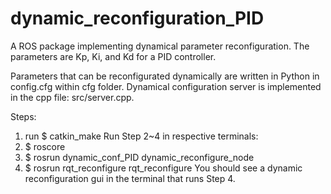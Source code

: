 # dynamic_reconfiguration_PID
A ROS package implementing dynamical parameter reconfiguration. The parameters are Kp, Ki, and Kd for a PID controller.

Parameters that can be reconfigurated dynamically are written in Python in config.cfg within cfg folder.
Dynamical configuration server is implemented in the cpp file: src/server.cpp.

Steps:
1. run $ catkin_make
Run Step 2~4 in respective terminals:
2. $ roscore
3. $ rosrun dynamic_conf_PID dynamic_reconfigure_node
4. $ rosrun rqt_reconfigure rqt_reconfigure
You should see a dynamic reconfiguration gui in the terminal that runs Step 4.
